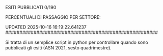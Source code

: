ESITI PUBBLICATI 0/190 

PERCENTUALI DI PASSAGGIO PER SETTORE:

UPDATED 2025-10-16 16:19:22.641237
###################################################### 

Si tratta di un semplice script in python per controllare quando sono pubblicati gli esiti (ASN 2021, sesto quadrimestre).

